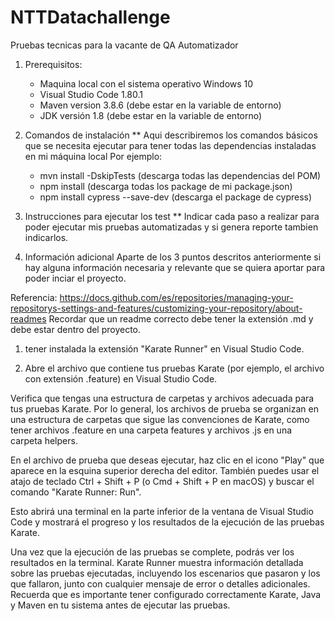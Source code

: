 # NTTDatachallenge
Pruebas tecnicas para la vacante de QA Automatizador

1. Prerequisitos:


	- Maquina local con el sistema operativo Windows 10
	- Visual Studio Code 1.80.1 
	- Maven version 3.8.6 (debe estar en la variable de entorno)
	- JDK versión 1.8 (debe estar en la variable de entorno)

2. Comandos de instalación
** Aqui describiremos los comandos básicos que se necesita ejecutar para tener todas las dependencias instaladas en mi máquina local
Por ejemplo:
	- mvn install -DskipTests (descarga todas las dependencias del POM)
	- npm install (descarga todas los package de mi package.json)
	- npm install cypress --save-dev (descarga el package de cypress)

3. Instrucciones para ejecutar los test
** Indicar cada paso a realizar para poder ejecutar mis pruebas automatizadas y si genera reporte tambien indicarlos.

4. Información adicional
Aparte de los 3 puntos descritos anteriormente si hay alguna información necesaria y relevante que se quiera aportar para poder inciar el proyecto. 

Referencia: https://docs.github.com/es/repositories/managing-your-repositorys-settings-and-features/customizing-your-repository/about-readmes
Recordar que un readme correcto debe tener la extensión .md y debe estar dentro del proyecto.

1. tener instalada la extensión "Karate Runner" en Visual Studio Code.

2. Abre el archivo que contiene tus pruebas Karate (por ejemplo, el archivo con extensión .feature) en Visual Studio Code.

Verifica que tengas una estructura de carpetas y archivos adecuada para tus pruebas Karate. Por lo general, los archivos de prueba se organizan en una estructura de carpetas que sigue las convenciones de Karate, como tener archivos .feature en una carpeta features y archivos .js en una carpeta helpers.

En el archivo de prueba que deseas ejecutar, haz clic en el icono "Play" que aparece en la esquina superior derecha del editor. También puedes usar el atajo de teclado Ctrl + Shift + P (o Cmd + Shift + P en macOS) y buscar el comando "Karate Runner: Run".

Esto abrirá una terminal en la parte inferior de la ventana de Visual Studio Code y mostrará el progreso y los resultados de la ejecución de las pruebas Karate.

Una vez que la ejecución de las pruebas se complete, podrás ver los resultados en la terminal. Karate Runner muestra información detallada sobre las pruebas ejecutadas, incluyendo los escenarios que pasaron y los que fallaron, junto con cualquier mensaje de error o detalles adicionales.
Recuerda que es importante tener configurado correctamente Karate, Java y Maven en tu sistema antes de ejecutar las pruebas.